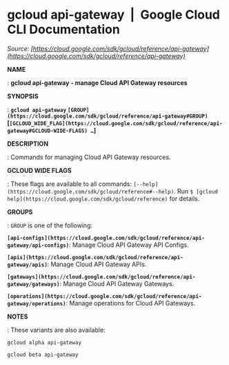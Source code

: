 # gcloud api-gateway  |  Google Cloud CLI Documentation

*Source: [https://cloud.google.com/sdk/gcloud/reference/api-gateway](https://cloud.google.com/sdk/gcloud/reference/api-gateway)*

**NAME**

: **gcloud api-gateway - manage Cloud API Gateway resources**

**SYNOPSIS**

: **`gcloud api-gateway` `[GROUP](https://cloud.google.com/sdk/gcloud/reference/api-gateway#GROUP)` [`[GCLOUD_WIDE_FLAG](https://cloud.google.com/sdk/gcloud/reference/api-gateway#GCLOUD-WIDE-FLAGS) …`]**

**DESCRIPTION**

: Commands for managing Cloud API Gateway resources.

**GCLOUD WIDE FLAGS**

: These flags are available to all commands: `[--help](https://cloud.google.com/sdk/gcloud/reference#--help)`.
Run `$ [gcloud help](https://cloud.google.com/sdk/gcloud/reference)` for details.

**GROUPS**

: ``GROUP`` is one of the following:

**`[api-configs](https://cloud.google.com/sdk/gcloud/reference/api-gateway/api-configs)`**:
Manage Cloud API Gateway API Configs.

**`[apis](https://cloud.google.com/sdk/gcloud/reference/api-gateway/apis)`**:
Manage Cloud API Gateway APIs.

**`[gateways](https://cloud.google.com/sdk/gcloud/reference/api-gateway/gateways)`**:
Manage Cloud API Gateway Gateways.

**`[operations](https://cloud.google.com/sdk/gcloud/reference/api-gateway/operations)`**:
Manage operations for Cloud API Gateways.

**NOTES**

: These variants are also available:

```
gcloud alpha api-gateway
```

```
gcloud beta api-gateway
```